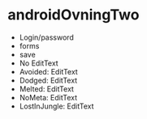 # androidOvningTwo

- Login/password
- forms
- save
- No EditText
- Avoided: EditText
- Dodged: EditText
- Melted: EditText
- NoMeta: EditText
- LostInJungle: EditText